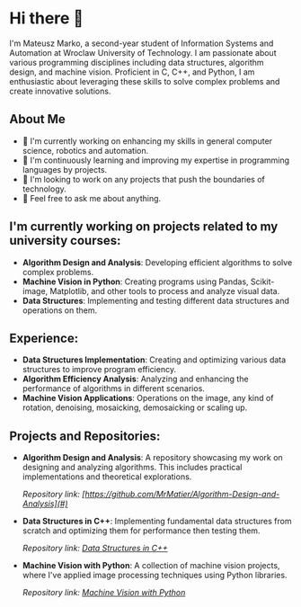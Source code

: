 # Hi there 👋

I'm Mateusz Marko, a second-year student of Information Systems and Automation at Wroclaw University of Technology. I am passionate about various programming disciplines including data structures, algorithm design, and machine vision. Proficient in C, C++, and Python, I am enthusiastic about leveraging these skills to solve complex problems and create innovative solutions.

## About Me

- 🔭 I'm currently working on enhancing my skills in general computer science, robotics and automation.
- 🌱 I'm continuously learning and improving my expertise in programming languages by projects.
- 👯 I'm looking to work on any projects that push the boundaries of technology.
- 💬 Feel free to ask me about anything.

## I'm currently working on projects related to my university courses:

- **Algorithm Design and Analysis**: Developing efficient algorithms to solve complex problems.
- **Machine Vision in Python**: Creating programs using Pandas, Scikit-image, Matplotlib, and other tools to process and analyze visual data.
- **Data Structures**: Implementing and testing different data structures and operations on them.

## Experience:

- **Data Structures Implementation**: Creating and optimizing various data structures to improve program efficiency.
- **Algorithm Efficiency Analysis**: Analyzing and enhancing the performance of algorithms in different scenarios.
- **Machine Vision Applications**: Operations on the image, any kind of rotation, denoising, mosaicking, demosaicking or scaling up.

## Projects and Repositories:

- **Algorithm Design and Analysis**: A repository showcasing my work on designing and analyzing algorithms. This includes practical implementations and theoretical explorations.
  
  _Repository link: [https://github.com/MrMatier/Algorithm-Design-and-Analysis](#)_

- **Data Structures in C++**: Implementing fundamental data structures from scratch and optimizing them for performance then testing them.
  
  _Repository link: [Data Structures in C++](#)_

- **Machine Vision with Python**: A collection of machine vision projects, where I've applied image processing techniques using Python libraries.
  
  _Repository link: [Machine Vision with Python](#)_
